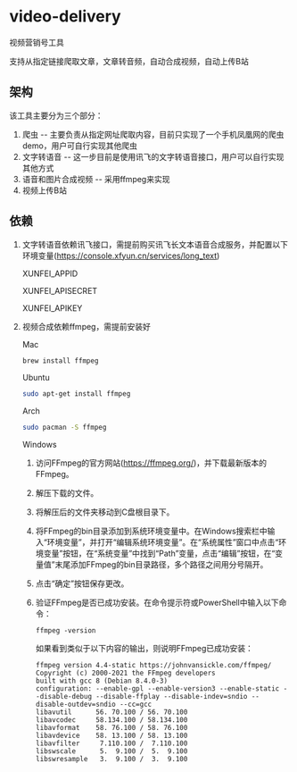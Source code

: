 # video-delivery

视频营销号工具

支持从指定链接爬取文章，文章转音频，自动合成视频，自动上传B站

## 架构

该工具主要分为三个部分：

1. 爬虫 -- 主要负责从指定网址爬取内容，目前只实现了一个手机凤凰网的爬虫demo，用户可自行实现其他爬虫
2. 文字转语音 -- 这一步目前是使用讯飞的文字转语音接口，用户可以自行实现其他方式
3. 语音和图片合成视频 -- 采用ffmpeg来实现
4. 视频上传B站

## 依赖

1. 文字转语音依赖讯飞接口，需提前购买讯飞长文本语音合成服务，并配置以下环境变量(https://console.xfyun.cn/services/long_text)

   XUNFEI_APPID

   XUNFEI_APISECRET
   
   XUNFEI_APIKEY
2. 视频合成依赖ffmpeg，需提前安装好
   
   Mac
   ```bash
   brew install ffmpeg
   ```
   
   Ubuntu
   ```bash
   sudo apt-get install ffmpeg
   ```
   
   Arch
   ```bash
   sudo pacman -S ffmpeg
   ```
   
   Windows
   1. 访问FFmpeg的官方网站(https://ffmpeg.org/)，并下载最新版本的FFmpeg。

   2. 解压下载的文件。

   3. 将解压后的文件夹移动到C盘根目录下。

   4. 将FFmpeg的bin目录添加到系统环境变量中。在Windows搜索栏中输入“环境变量”，并打开“编辑系统环境变量”。在“系统属性”窗口中点击“环境变量”按钮，在“系统变量”中找到“Path”变量，点击“编辑”按钮，在“变量值”末尾添加FFmpeg的bin目录路径，多个路径之间用分号隔开。

   5. 点击“确定”按钮保存更改。

   6. 验证FFmpeg是否已成功安装。在命令提示符或PowerShell中输入以下命令：

      ```
      ffmpeg -version
      ```

      如果看到类似于以下内容的输出，则说明FFmpeg已成功安装：

      ```
      ffmpeg version 4.4-static https://johnvansickle.com/ffmpeg/ Copyright (c) 2000-2021 the FFmpeg developers
      built with gcc 8 (Debian 8.4.0-3)
      configuration: --enable-gpl --enable-version3 --enable-static --disable-debug --disable-ffplay --disable-indev=sndio --disable-outdev=sndio --cc=gcc
      libavutil      56. 70.100 / 56. 70.100
      libavcodec     58.134.100 / 58.134.100
      libavformat    58. 76.100 / 58. 76.100
      libavdevice    58. 13.100 / 58. 13.100
      libavfilter     7.110.100 /  7.110.100
      libswscale      5.  9.100 /  5.  9.100
      libswresample   3.  9.100 /  3.  9.100
      ```